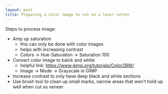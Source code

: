 ```yaml
---
layout: post
title: Preparing a color image to cut on a laser cutter
---
```


Steps to process image:

- Amp up saturation
    - this can only be done with color images
    - helps with increasing contrast
    - Colors -> Hue-Saturation -> Saturation 100
- Convert color image to balck and white
    - helpful link: https://www.gimp.org/tutorials/Color2BW/
    - Image -> Mode -> Grayscale in GIMP
- Increase contrast to only have deep black and white sections
- Use brush tool to clean up small marks, narrow areas that won't hold up well when cut as veneer

